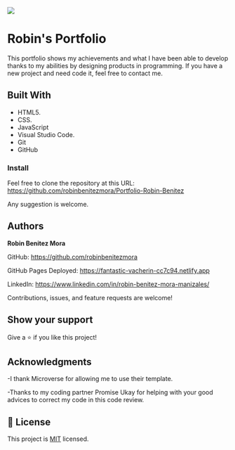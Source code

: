 ![](https://img.shields.io/badge/Microverse-blueviolet)
# Robin's Portfolio

>
This portfolio shows my achievements and what I have been able to develop thanks to my abilities by designing products in programming. If you have a new project and need code it, feel free to contact me.

## Built With

- HTML5.
- CSS.
- JavaScript
- Visual Studio Code.
- Git
- GitHub


### Install
Feel free to clone the repository at this URL: https://github.com/robinbenitezmora/Portfolio-Robin-Benitez

Any suggestion is welcome.

## Authors

 **Robin Benitez Mora**

GitHub: https://github.com/robinbenitezmora

GitHub Pages Deployed: https://fantastic-vacherin-cc7c94.netlify.app

LinkedIn: https://www.linkedin.com/in/robin-benitez-mora-manizales/

Contributions, issues, and feature requests are welcome!

## Show your support

Give a ⭐️ if you like this project!

## Acknowledgments

-I thank Microverse for allowing me to use their template.

-Thanks to my coding partner Promise Ukay for helping with your good advices to correct my code in this code review.

## 📝 License

This project is [MIT](./MIT.md) licensed.
